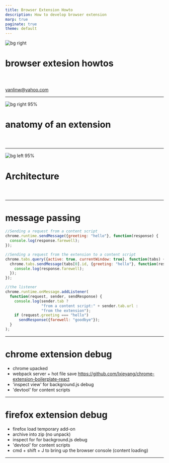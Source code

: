 ```yaml
---
title: Browser Extension Howto
description: How to develop browser extension
marp: true
paginate: true
theme: default
---
```

![bg right](https://i0.wp.com/techrafiki.com/wp-content/uploads/2021/03/browser-extensies-1216x856-1.jpg?resize=696%2C490&ssl=1)



browser extesion howtos 
====

# ![]()


[yanlinw@yahoo.com](yanlinw@yahoo.com)

---
![bg right 95%](https://developer.mozilla.org/en-US/docs/Mozilla/Add-ons/WebExtensions/Anatomy_of_a_WebExtension/webextension-anatomy.png)

# anatomy of an extension
# ![]()

---
![bg left 95%](https://wd.imgix.net/image/BrQidfK9jaQyIHwdw91aVpkPiib2/466ftDp0EXB4E1XeaGh0.png?auto=format&w=439)
# Architecture
# ![]()

---

# message passing

```js
//Sending a request from a content script
chrome.runtime.sendMessage({greeting: "hello"}, function(response) {
  console.log(response.farewell);
});

//Sending a request from the extension to a content script
chrome.tabs.query({active: true, currentWindow: true}, function(tabs) {
  chrome.tabs.sendMessage(tabs[0].id, {greeting: "hello"}, function(response) {
    console.log(response.farewell);
  });
});

//the listener 
chrome.runtime.onMessage.addListener(
  function(request, sender, sendResponse) {
    console.log(sender.tab ?
                "from a content script:" + sender.tab.url :
                "from the extension");
    if (request.greeting === "hello")
      sendResponse({farewell: "goodbye"});
  }
);
```
---

# chrome extension debug

- chrome upacked
- webpack server + hot file save https://github.com/lxieyang/chrome-extension-boilerplate-react
- 'inspect view' for background.js debug 
- 'devtool' for content scripts

----

# firefox extension debug

- firefox load temporary add-on
- archive into zip (no unpack)
- inspect for for background.js debug
- 'devtool' for content scripts
- cmd + shift + J to bring up the browser console (content loading)

---




